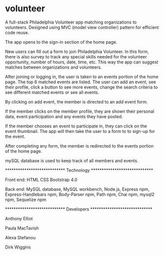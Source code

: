 # volunteer
A full-stack Philadelphia Volunteer app matching organizations to volunteers.  Designed using MVC (model view controller) pattern for efficient code reuse.

The app opens to the sign-in section of the home page. 

New users can fill out a form to join Philadelphia Volunteer.  In this form, there is also survey to track any special skills needed for the volunteer opportunity, number of hours, date, time, etc.  This way the app can suggest matches between organizations and volunteers.

After joining or logging in, the user is taken to an events portion of the home page.  The top 6 matched  events are listed.  The user can add an event, see their profile, click a button to see more events, change the search criteria to see different matched events or see all events. 

By clicking on add event, the member is directed to an add event form.

If the member clicks on the member profile, they are shown their personal data, event participation and any events they have posted. 

If the member chooses an event to participate in, they can click on the event thumbnail.  The app will then take the user to a form to to sign-up for the event.

After completing any form, the member is redirected to the events portion of the home page.

mySQL database is used to keep track of all members and events.

**************************** Technology *****************************

Front end:
    HTML
    CSS
    Bootstrap 4.0    

Back end:
    MySQL database,
    MySQL workbench,
     Node.js,
    Express npm,
    Express-Handlebars npm,
    Body-Parser npm,
    Path npm,
    Chai npm,
    mysql2 npm,
    Sequelize npm

**************************** Developers *****************************

Anthony Elliot

Paula MacTavish

Alexa Stefanou 

Dirk Wiggins           



